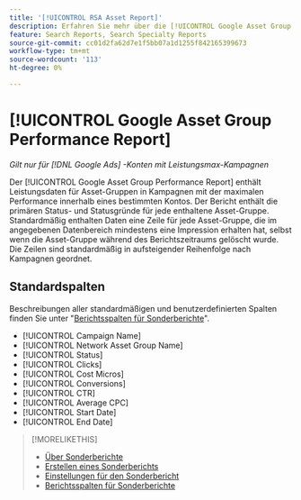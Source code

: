 ```yaml
---
title: '[!UICONTROL RSA Asset Report]'
description: Erfahren Sie mehr über die [!UICONTROL Google Asset Group Performance Report].
feature: Search Reports, Search Specialty Reports
source-git-commit: cc01d2fa62d7e1f5bb07a1d1255f842165399673
workflow-type: tm+mt
source-wordcount: '113'
ht-degree: 0%

---
```


# [!UICONTROL Google Asset Group Performance Report]

*Gilt nur für [!DNL Google Ads] -Konten mit Leistungsmax-Kampagnen*

Der [!UICONTROL Google Asset Group Performance Report] enthält Leistungsdaten für Asset-Gruppen in Kampagnen mit der maximalen Performance innerhalb eines bestimmten Kontos. Der Bericht enthält die primären Status- und Statusgründe für jede enthaltene Asset-Gruppe. Standardmäßig enthalten Daten eine Zeile für jede Asset-Gruppe, die im angegebenen Datenbereich mindestens eine Impression erhalten hat, selbst wenn die Asset-Gruppe während des Berichtszeitraums gelöscht wurde. Die Zeilen sind standardmäßig in aufsteigender Reihenfolge nach Kampagnen geordnet.

<!-- We're pulling data directly from GGL and not storing it, so no limitations on our end WRT date range. -->

## Standardspalten

Beschreibungen aller standardmäßigen und benutzerdefinierten Spalten finden Sie unter &quot;[Berichtsspalten für Sonderberichte](specialty-report-columns.md)&quot;.

* [!UICONTROL Campaign Name]
* [!UICONTROL Network Asset Group Name]
* [!UICONTROL Status]
* [!UICONTROL Clicks]
* [!UICONTROL Cost Micros]
* [!UICONTROL Conversions]
* [!UICONTROL CTR]
* [!UICONTROL Average CPC]
* [!UICONTROL Start Date]
* [!UICONTROL End Date]

>[!MORELIKETHIS]
>
>* [Über Sonderberichte](specialty-report-about.md)
>* [Erstellen eines Sonderberichts](specialty-report-generate.md)
>* [Einstellungen für den Sonderbericht](specialty-report-settings.md)
>* [Berichtsspalten für Sonderberichte](specialty-report-columns.md)
